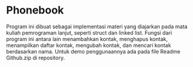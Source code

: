 # Phonebook
Program ini dibuat sebagai implementasi materi yang diajarkan pada mata kuliah pemrograman lanjut, seperti struct dan linked list.
Fungsi dari program ini antara lain menambahkan kontak, menghapus kontak, menampilkan daftar kontak, mengubah kontak, dan mencari kontak berdasarkan nama. Untuk demo penggunaannya ada pada file Readme Github.zip di repository.
